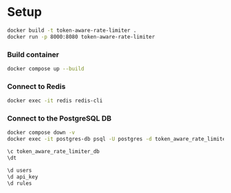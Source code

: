 # Setup

```bash
docker build -t token-aware-rate-limiter .
docker run -p 8000:8080 token-aware-rate-limiter
```

### Build container
```bash
docker compose up --build
```

### Connect to Redis 
```bash
docker exec -it redis redis-cli
```

### Connect to the PostgreSQL DB
```bash
docker compose down -v
docker exec -it postgres-db psql -U postgres -d token_aware_rate_limiter_db     
```

```bash
\c token_aware_rate_limiter_db
\dt 

\d users
\d api_key
\d rules

```





